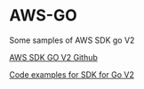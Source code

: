 # AWS-GO

Some samples of AWS SDK go V2

[AWS SDK GO V2 Github](https://github.com/aws/aws-sdk-go-v2)

[Code examples for SDK for Go V2](https://docs.aws.amazon.com/code-library/latest/ug/go_2_code_examples.html)

